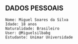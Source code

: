 ## DADOS PESSOAIS
    Nome: Miguel Soares da Silva
    Idade: 18 anos 
    Naturalidade: Brasileiro
    User: @Miguelsilbabg
    Estudante: Unimar Universidade